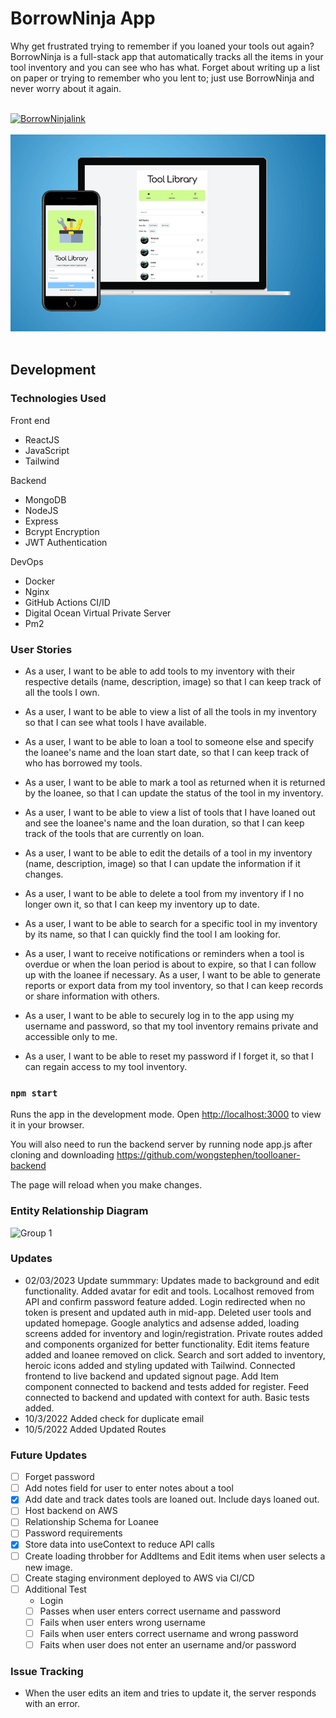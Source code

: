 # BorrowNinja App

Why get frustrated trying to remember if you loaned your tools out again? BorrowNinja is a full-stack app that automatically tracks all the items in your tool inventory and you can see who has what. Forget about writing up a list on paper or trying to remember who you lent to; just use BorrowNinja and never worry about it again.
<br />
<br />

<a href="https://www.borrowninja.com/">
<img src="https://img.shields.io/badge/WWW-Tool%20Library-green" alt="BorrowNinjalink"/></a>
<br />
<br />

<img src="./assets/gitmockup.png">

<br />
<br />

## Development

### Technologies Used

Front end

- ReactJS
- JavaScript
- Tailwind

Backend

- MongoDB
- NodeJS
- Express
- Bcrypt Encryption
- JWT Authentication

DevOps

- Docker
- Nginx
- GitHub Actions CI/ID
- Digital Ocean Virtual Private Server
- Pm2

### User Stories

- As a user, I want to be able to add tools to my inventory with their respective details (name, description, image) so that I can keep track of all the tools I own.
- As a user, I want to be able to view a list of all the tools in my inventory so that I can see what tools I have available.
- As a user, I want to be able to loan a tool to someone else and specify the loanee's name and the loan start date, so that I can keep track of who has borrowed my tools.
- As a user, I want to be able to mark a tool as returned when it is returned by the loanee, so that I can update the status of the tool in my inventory.
- As a user, I want to be able to view a list of tools that I have loaned out and see the loanee's name and the loan duration, so that I can keep track of the tools that are currently on loan.
- As a user, I want to be able to edit the details of a tool in my inventory (name, description, image) so that I can update the information if it changes.
- As a user, I want to be able to delete a tool from my inventory if I no longer own it, so that I can keep my inventory up to date.
- As a user, I want to be able to search for a specific tool in my inventory by its name, so that I can quickly find the tool I am looking for.
- As a user, I want to receive notifications or reminders when a tool is overdue or when the loan period is about to expire, so that I can follow up with the loanee if necessary.
  As a user, I want to be able to generate reports or export data from my tool inventory, so that I can keep records or share information with others.
- As a user, I want to be able to securely log in to the app using my username and password, so that my tool inventory remains private and accessible only to me.

- As a user, I want to be able to reset my password if I forget it, so that I can regain access to my tool inventory.

### `npm start`

Runs the app in the development mode.
Open [http://localhost:3000](http://localhost:3000) to view it in your browser.

You will also need to run the backend server by running node app.js after cloning and downloading https://github.com/wongstephen/toolloaner-backend

The page will reload when you make changes.

### Entity Relationship Diagram

![Group 1](https://user-images.githubusercontent.com/20288105/190870869-642f60a7-70ab-4828-b164-0234d8359904.png)

### Updates

- 02/03/2023 Update summmary: Updates made to background and edit functionality. Added avatar for edit and tools. Localhost removed from API and confirm password feature added. Login redirected when no token is present and updated auth in mid-app. Deleted user tools and updated homepage. Google analytics and adsense added, loading screens added for inventory and login/registration. Private routes added and components organized for better functionality. Edit items feature added and loanee removed on click. Search and sort added to inventory, heroic icons added and styling updated with Tailwind. Connected frontend to live backend and updated signout page. Add Item component connected to backend and tests added for register. Feed connected to backend and updated with context for auth. Basic tests added.
- 10/3/2022 Added check for duplicate email
- 10/5/2022 Added Updated Routes

### Future Updates

- [ ] Forget password
- [ ] Add notes field for user to enter notes about a tool
- [x] Add date and track dates tools are loaned out. Include days loaned out.
- [ ] Host backend on AWS
- [ ] Relationship Schema for Loanee
- [ ] Password requirements
- [x] Store data into useContext to reduce API calls
- [ ] Create loading throbber for AddItems and Edit items when user selects a new image.
- [ ] Create staging environment deployed to AWS via CI/CD
- [ ] Additional Test
  - Login
  - [ ] Passes when user enters correct username and password
  - [ ] Fails when user enters wrong username
  - [ ] Fails when user enters correct username and wrong password
  - [ ] Faits when user does not enter an username and/or password

### Issue Tracking

- When the user edits an item and tries to update it, the server responds with an error.
